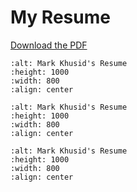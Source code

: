 # My Resume

[Download the PDF](EE_Resume/2024_06_01/Mark_Khusid_EE_Resume_2024_06_01.pdf) 

```{figure} EE_Resume/2024_06_01/Mark_Khusid_EE_Resume_2024_06_01-1.png
:alt: Mark Khusid's Resume
:height: 1000
:width: 800
:align: center
```

```{figure} EE_Resume/2024_06_01/Mark_Khusid_EE_Resume_2024_06_01-2.png
:alt: Mark Khusid's Resume
:height: 1000
:width: 800
:align: center
```

```{figure} EE_Resume/2024_06_01/Mark_Khusid_EE_Resume_2024_06_01-3.png
:alt: Mark Khusid's Resume
:height: 1000
:width: 800
:align: center
```